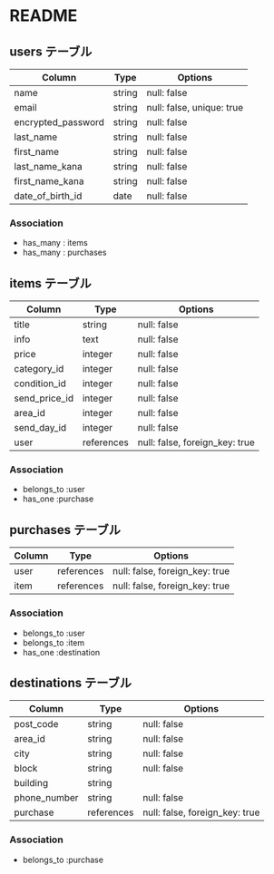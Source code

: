 # README

## users テーブル

| Column             | Type   | Options                   |
| ------------------ | ------ | ------------------------- |
| name               | string | null: false               |
| email              | string | null: false, unique: true |
| encrypted_password | string | null: false               |
| last_name          | string | null: false               |
| first_name         | string | null: false               |
| last_name_kana     | string | null: false               |
| first_name_kana    | string | null: false               |
| date_of_birth_id   | date   | null: false               |

### Association
- has_many : items
- has_many : purchases

## items テーブル

| Column          | Type       | Options                        |
| --------------- | ---------- | ------------------------------ |
| title           | string       | null: false                    |
| info            | text       | null: false                    |
| price           | integer     | null: false                    |
| category_id     | integer    | null: false                    |
| condition_id    | integer    | null: false                    |
| send_price_id   | integer    | null: false                    |
| area_id         | integer    | null: false                    |
| send_day_id     | integer    | null: false                    |
| user            | references | null: false, foreign_key: true |

### Association
- belongs_to :user
- has_one :purchase

## purchases テーブル

| Column | Type       | Options                        |
| ------ | ---------- | ------------------------------ |
| user   | references | null: false, foreign_key: true |
| item   | references | null: false, foreign_key: true |

### Association
- belongs_to :user
- belongs_to :item
- has_one :destination

## destinations テーブル

| Column       | Type       | Options                        |
| ------------ | ---------- | ------------------------------ |
| post_code    | string     | null: false                    |
| area_id      | string     | null: false                    |
| city         | string     | null: false                    |
| block        | string     | null: false                    |
| building     | string     |                                |
| phone_number | string     | null: false                    |
| purchase     | references | null: false, foreign_key: true |

### Association
- belongs_to :purchase